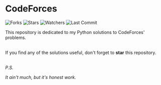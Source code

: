 # CodeForces
![Forks](https://img.shields.io/github/forks/shukkkur/CodeForces.svg)
![Stars](https://img.shields.io/github/stars/shukkkur/CodeForces.svg)
![Watchers](https://img.shields.io/github/watchers/shukkkur/CodeForces.svg)
![Last Commit](https://img.shields.io/github/last-commit/shukkkur/CodeForces.svg) 

This repository is dedicated to my Python solutions to CodeForces' problems.
<br><br>
<p>If you find any of the solutions useful, don't forget to <b>star</b> this repository.</p>

<br>
<i>P.S.</i>

_It ain't much, but it's honest work._
